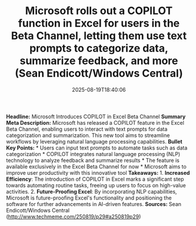 ﻿---
title: "Microsoft rolls out a COPILOT function in Excel for users in the Beta Channel, letting them use text prompts to categorize data, summarize feedback, and more (Sean Endicott/Windows Central)"
date: "2025-08-19T18:40:06"
category: "Markets"
summary: ""
slug: "microsoft rolls out a copilot function in excel for users in"
source_urls:
  - "http://www.techmeme.com/250819/p29#a250819p29"
seo:
  title: "Microsoft rolls out a COPILOT function in Excel for users in the Beta Channel, letting them use text prompts to categorize data, summarize feedback, and more (Sean Endicott/Windows Central) | Hash n Hedge"
  description: ""
  keywords: ["news", "markets", "brief"]
---
**Headline:** Microsoft Introduces COPILOT in Excel Beta Channel  **Summary Meta Description:** Microsoft has released a COPILOT feature in the Excel Beta Channel, enabling users to interact with text prompts for data categorization and summarization. This new tool aims to streamline workflows by leveraging natural language processing capabilities.  **Bullet Key Points:**  * Users can input text prompts to automate tasks such as data categorization * COPILOT integrates natural language processing (NLP) technology to analyze feedback and summarize results * The feature is available exclusively in the Excel Beta Channel for now * Microsoft aims to improve user productivity with this innovative tool  **Takeaways:**  1. **Increased Efficiency**: The introduction of COPILOT in Excel marks a significant step towards automating routine tasks, freeing up users to focus on high-value activities. 2. **Future-Proofing Excel**: By incorporating NLP capabilities, Microsoft is future-proofing Excel's functionality and positioning the software for further advancements in AI-driven features.  **Sources:** Sean Endicott/Windows Central (http://www.techmeme.com/250819/p29#a250819p29) 
